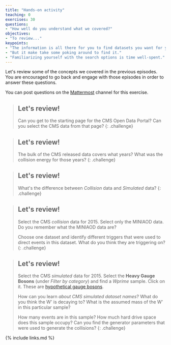 ```yaml
---
title: "Hands-on activity"
teaching: 0
exercises: 30
questions:
- "How well do you understand what we covered?"
objectives:
- "To review..."
keypoints:
- "The information is all there for you to find datasets you want for your analysis."
- "But it make take some poking around to find it."
- "Familiarizing yourself with the search options is time well-spent."
---
```


Let's review some of the concepts we covered in the previous episodes. You are encouraged
to go back and engage with those episodes in order to answer these questions. 

You can post questions on the [Mattermost](https://mattermost.web.cern.ch/cmsodws2022/channels/datasets-pre-exercise) channel for this exercise. 

> ## Let's review! 
> Can you get to the starting page for the CMS Open Data Portal? Can you select
> the CMS data from that page? 
{: .challenge}

> ## Let's review! 
> The bulk of the CMS released data covers what years? What was the collision
energy for those years?
{: .challenge}

> ## Let's review!
> What's the difference between *Collision* data and *Simulated* data?
{: .challenge}

> ## Let's review!
> Select the CMS *collision* data for 2015. Select only the MINIAOD data. Do you remember what the MINIAOD data are?
>
> Choose one dataset and identify different triggers that were used to direct events in this dataset. What do you think they are triggering on? 
{: .challenge}

> ## Let's review!
> Select the CMS *simulated* data for 2015. Select the **Heavy Gauge Bosons** (under *Filter by category*) and
find a *Wprime* sample. Click on it. These are 
[hypothetical gauge bosons](https://en.wikipedia.org/wiki/W%E2%80%B2_and_Z%E2%80%B2_bosons).
>
> How can you learn *about CMS simulated dataset names*? What do you think the W' is decaying to? 
What is the assumed mass of the W' in this particular sample?
>
> How many events are in this sample? How much hard drive space does this sample occupy? Can you find the generator parameters that were used to generate the collisions?
{: .challenge}


{% include links.md %}

